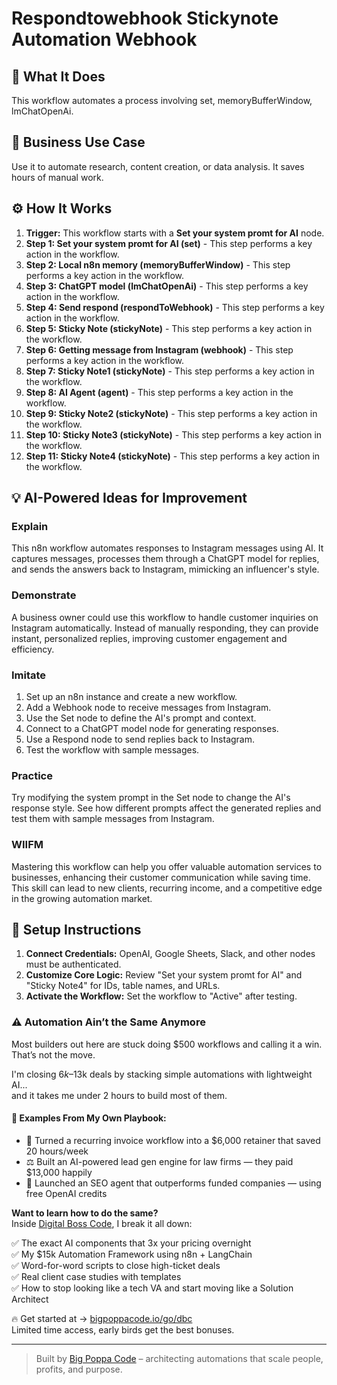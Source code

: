 # Respondtowebhook Stickynote Automation Webhook

## 🚀 What It Does
This workflow automates a process involving set, memoryBufferWindow, lmChatOpenAi.

## 💼 Business Use Case
Use it to automate research, content creation, or data analysis. It saves hours of manual work.

## ⚙️ How It Works
1.  **Trigger:** This workflow starts with a **Set your system promt for AI** node.
2. **Step 1: Set your system promt for AI (set)** - This step performs a key action in the workflow.
3. **Step 2: Local n8n memory (memoryBufferWindow)** - This step performs a key action in the workflow.
4. **Step 3: ChatGPT model (lmChatOpenAi)** - This step performs a key action in the workflow.
5. **Step 4: Send respond  (respondToWebhook)** - This step performs a key action in the workflow.
6. **Step 5: Sticky Note (stickyNote)** - This step performs a key action in the workflow.
7. **Step 6: Getting message from Instagram (webhook)** - This step performs a key action in the workflow.
8. **Step 7: Sticky Note1 (stickyNote)** - This step performs a key action in the workflow.
9. **Step 8: AI Agent (agent)** - This step performs a key action in the workflow.
10. **Step 9: Sticky Note2 (stickyNote)** - This step performs a key action in the workflow.
11. **Step 10: Sticky Note3 (stickyNote)** - This step performs a key action in the workflow.
12. **Step 11: Sticky Note4 (stickyNote)** - This step performs a key action in the workflow.

## 💡 AI-Powered Ideas for Improvement
### Explain
This n8n workflow automates responses to Instagram messages using AI. It captures messages, processes them through a ChatGPT model for replies, and sends the answers back to Instagram, mimicking an influencer's style.

### Demonstrate
A business owner could use this workflow to handle customer inquiries on Instagram automatically. Instead of manually responding, they can provide instant, personalized replies, improving customer engagement and efficiency.

### Imitate
1. Set up an n8n instance and create a new workflow.
2. Add a Webhook node to receive messages from Instagram.
3. Use the Set node to define the AI's prompt and context.
4. Connect to a ChatGPT model node for generating responses.
5. Use a Respond node to send replies back to Instagram.
6. Test the workflow with sample messages.

### Practice
Try modifying the system prompt in the Set node to change the AI's response style. See how different prompts affect the generated replies and test them with sample messages from Instagram.

### WIIFM
Mastering this workflow can help you offer valuable automation services to businesses, enhancing their customer communication while saving time. This skill can lead to new clients, recurring income, and a competitive edge in the growing automation market.

## 🔧 Setup Instructions
1. **Connect Credentials:** OpenAI, Google Sheets, Slack, and other nodes must be authenticated.
2. **Customize Core Logic:** Review "Set your system promt for AI" and "Sticky Note4" for IDs, table names, and URLs.
3. **Activate the Workflow:** Set the workflow to "Active" after testing.

### ⚠️ Automation Ain’t the Same Anymore

Most builders out here are stuck doing $500 workflows and calling it a win.  
That’s not the move.  

I'm closing $6k–$13k deals by stacking simple automations with lightweight AI...  
and it takes me under 2 hours to build most of them.

#### 🧠 Examples From My Own Playbook:
- 🔁 Turned a recurring invoice workflow into a $6,000 retainer that saved 20 hours/week  
- ⚖️ Built an AI-powered lead gen engine for law firms — they paid $13,000 happily  
- 🚀 Launched an SEO agent that outperforms funded companies — using free OpenAI credits  

**Want to learn how to do the same?**  
Inside [Digital Boss Code](https://bigpoppacode.io/go/dbc), I break it all down:

✅ The exact AI components that 3x your pricing overnight  
✅ My $15k Automation Framework using n8n + LangChain  
✅ Word-for-word scripts to close high-ticket deals  
✅ Real client case studies with templates  
✅ How to stop looking like a tech VA and start moving like a Solution Architect  

🔥 Get started at → [bigpoppacode.io/go/dbc](https://bigpoppacode.io/go/dbc)  
Limited time access, early birds get the best bonuses.

---
> Built by [Big Poppa Code](https://bigpoppacode.io) – architecting automations that scale people, profits, and purpose.
